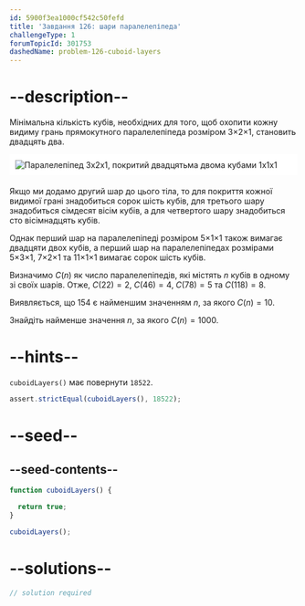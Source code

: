 ```yaml
---
id: 5900f3ea1000cf542c50fefd
title: 'Завдання 126: шари паралелепіпеда'
challengeType: 1
forumTopicId: 301753
dashedName: problem-126-cuboid-layers
---
```


# --description--

Мінімальна кількість кубів, необхідних для того, щоб охопити кожну видиму грань прямокутного паралелепіпеда розміром 3×2×1, становить двадцять два.

<img alt="Паралелепіпед 3x2x1, покритий двадцятьма двома кубами 1x1x1" src="https://cdn.freecodecamp.org/curriculum/project-euler/cuboid-layers.png" style="background-color: white; padding: 10px; display: block; margin-right: auto; margin-left: auto; margin-bottom: 1.2rem;" />

Якщо ми додамо другий шар до цього тіла, то для покриття кожної видимої грані знадобиться сорок шість кубів, для третього шару знадобиться сімдесят вісім кубів, а для четвертого шару знадобиться сто вісімнадцять кубів.

Однак перший шар на паралелепіпеді розміром 5×1×1 також вимагає двадцяти двох кубів, а перший шар на паралелепіпедах розмірами 5×3×1, 7×2×1 та 11×1×1 вимагає сорок шість кубів.

Визначимо $C(n)$ як число паралелепіпедів, які містять $n$ кубів в одному зі своїх шарів. Отже, $C(22) = 2$, $C(46) = 4$, $C(78) = 5$ та $C(118) = 8$.

Виявляється, що 154 є найменшим значенням $n$, за якого $C(n) = 10$.

Знайдіть найменше значення $n$, за якого $C(n) = 1000$.

# --hints--

`cuboidLayers()` має повернути `18522`.

```js
assert.strictEqual(cuboidLayers(), 18522);
```

# --seed--

## --seed-contents--

```js
function cuboidLayers() {

  return true;
}

cuboidLayers();
```

# --solutions--

```js
// solution required
```

